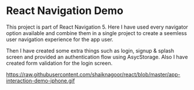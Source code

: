 # React Navigation Demo

This project is part of  React Navigation 5. Here I have used every navigator option available and combine them in a single project to create a seemless user navigation experience for the app user.

Then I have created some extra things such as login, signup & splash screen and provided an authentication flow using AsycStorage. Also I have created form validation for the login screen.

https://raw.githubusercontent.com/shaiknagoor/react/blob/master/app-interaction-demo-iphone.gif

